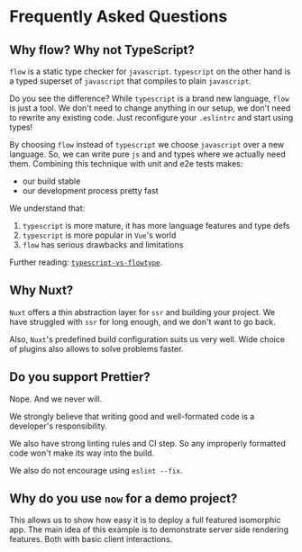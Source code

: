 # Frequently Asked Questions


## Why flow? Why not TypeScript?

`flow` is a static type checker for `javascript`.
`typescript` on the other hand is a typed superset of `javascript` 
that compiles to plain `javascript`.

Do you see the difference? 
While `typescript` is a brand new language, `flow` is just a tool.
We don't need to change anything in our setup, 
we don't need to rewrite any existing code. 
Just reconfigure your `.eslintrc` and start using types!

By choosing `flow` instead of `typescript` 
we choose `javascript` over a new language.
So, we can write pure `js` and and types where we actually need them.
Combining this technique with unit and e2e tests makes:

- our build stable
- our development process pretty fast

We understand that:

1. `typescript` is more mature, it has more language features and type defs
2. `typescript` is more popular in `Vue`'s world
3. `flow` has serious drawbacks and limitations

Further reading: [`typescript-vs-flowtype`](https://github.com/niieani/typescript-vs-flowtype).


## Why Nuxt?

`Nuxt` offers a thin abstraction layer for `ssr` and building your project.
We have struggled with `ssr` for long enough, and we don't want to go back.

Also, `Nuxt`'s predefined build configuration suits us very well.
Wide choice of plugins also allows to solve problems faster.


## Do you support Prettier?

Nope. And we never will.

We strongly believe that writing good and well-formated 
code is a developer's responsibility. 

We also have strong linting rules and CI step. 
So any improperly formatted code won't make its way into the build.

We also do not encourage using `eslint --fix`.


## Why do you use `now` for a demo project?

This allows us to show how easy it is to deploy a full featured isomorphic app.
The main idea of this example is to demonstrate server side rendering features.
Both with basic client interactions.
 